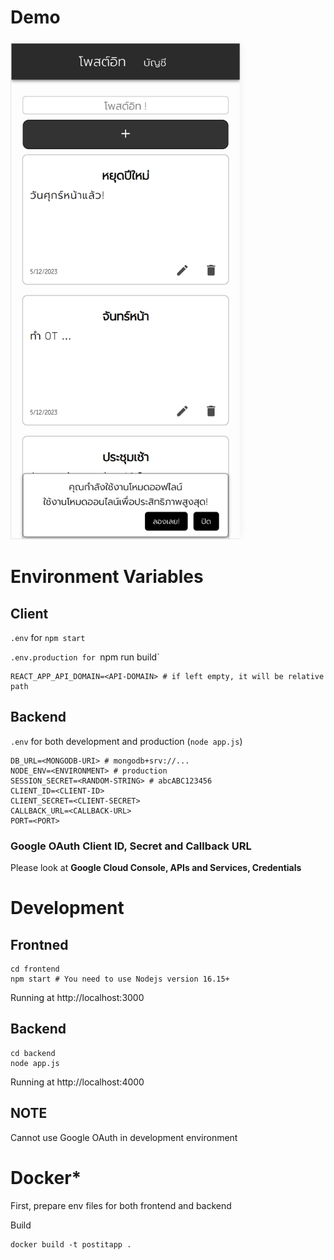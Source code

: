 # Demo

<img src="/demos/demo-1.png" alt="App demo" height="800px" />

# Environment Variables

## Client
`.env` for `npm start`

`.env.production for `npm run build`
```
REACT_APP_API_DOMAIN=<API-DOMAIN> # if left empty, it will be relative path
```

## Backend
`.env` for both development and production (`node app.js`)
```
DB_URL=<MONGODB-URI> # mongodb+srv://...
NODE_ENV=<ENVIRONMENT> # production
SESSION_SECRET=<RANDOM-STRING> # abcABC123456
CLIENT_ID=<CLIENT-ID>
CLIENT_SECRET=<CLIENT-SECRET>
CALLBACK_URL=<CALLBACK-URL>
PORT=<PORT>
```

### Google OAuth Client ID, Secret and Callback URL
Please look at **Google Cloud Console, APIs and Services, Credentials**

# Development

## Frontned
```
cd frontend
npm start # You need to use Nodejs version 16.15+
```
Running at http://localhost:3000

## Backend
```
cd backend
node app.js
```
Running at http://localhost:4000

## NOTE
Cannot use Google OAuth in development environment

# Docker*

First, prepare env files for both frontend and backend

Build
```
docker build -t postitapp .
```
